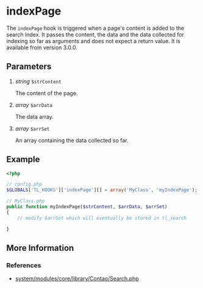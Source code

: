 # indexPage

The `indexPage` hook is triggered when a page's content is added to the search index.
It passes the content, the data and the data collected for indexing so far as arguments 
and does not expect a return value.
It is available from version 3.0.0.


## Parameters

1. *string* `$strContent`

	The content of the page.

2. *array* `$arrData`

	The data array.

3. *array* `$arrSet`

	An array containing the data collected so far.


## Example

```php
<?php

// config.php
$GLOBALS['TL_HOOKS']['indexPage'][] = array('MyClass', 'myIndexPage');

// MyClass.php
public function myIndexPage($strContent, $arrData, $arrSet)
{
    // modify $arrSet which will eventually be stored in tl_search

}
```


## More Information


### References

- [system/modules/core/library/Contao/Search.php](https://github.com/contao/core/blob/support/3.2/system/modules/core/library/Contao/Search.php#L131)

